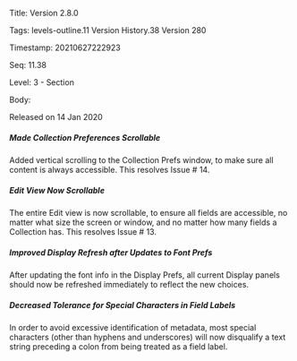 Title:  Version 2.8.0

Tags:   levels-outline.11 Version History.38 Version 280

Timestamp: 20210627222923

Seq:    11.38

Level:  3 - Section

Body: 

Released on 14 Jan 2020
 
##### Made Collection Preferences Scrollable

Added vertical scrolling to the Collection Prefs window, to make sure all content is always accessible. This resolves Issue # 14. 

 
##### Edit View Now Scrollable

The entire Edit view is now scrollable, to ensure all fields are accessible, no matter what size the screen or window, and no matter how many fields a Collection has. This resolves Issue # 13. 

 
##### Improved Display Refresh after Updates to Font Prefs

After updating the font info in the Display Prefs, all current Display panels should now be refreshed immediately to reflect the new choices. 

 
##### Decreased Tolerance for Special Characters in Field Labels

In order to avoid excessive identification of metadata, most special characters (other than hyphens and underscores) will now disqualify a text string preceding a colon from being treated as a field label.
